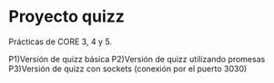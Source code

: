 # Proyecto quizz
Prácticas de CORE 3, 4 y 5. 

P1)Versión de quizz básica
P2)Versión de quizz utilizando promesas
P3)Versión de quizz con sockets (conexión por el puerto 3030)
